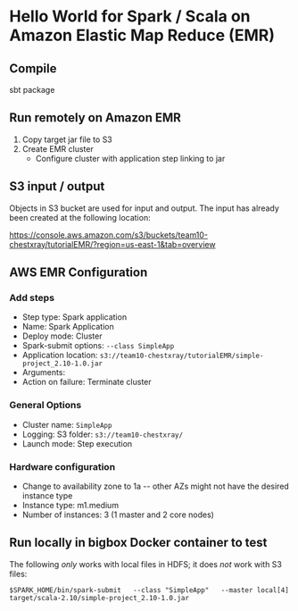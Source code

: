 # Hello World for Spark / Scala on Amazon Elastic Map Reduce (EMR)

## Compile
sbt package


## Run remotely on Amazon EMR
1. Copy target jar file to S3
2. Create EMR cluster
    * Configure cluster with application step linking to jar

## S3 input / output
Objects in S3 bucket are used for input and output. The input has already been created at the following location:

https://console.aws.amazon.com/s3/buckets/team10-chestxray/tutorialEMR/?region=us-east-1&tab=overview


## AWS EMR Configuration

### Add steps
* Step type: Spark application
* Name: Spark Application
* Deploy mode: Cluster
* Spark-submit options: `--class SimpleApp`
* Application location: `s3://team10-chestxray/tutorialEMR/simple-project_2.10-1.0.jar`
* Arguments: <none>
* Action on failure: Terminate cluster

### General Options
* Cluster name: `SimpleApp`
* Logging: S3 folder: `s3://team10-chestxray/`
* Launch mode: Step execution

### Hardware configuration
* Change to availability zone to 1a -- other AZs might not have the desired instance type
* Instance type: m1.medium
* Number of instances: 3 (1 master and 2 core nodes)


## Run locally in bigbox Docker container to test
The following _only_ works with local files in HDFS; it does *not* work with S3 files:

`$SPARK_HOME/bin/spark-submit   --class "SimpleApp"   --master local[4]   target/scala-2.10/simple-project_2.10-1.0.jar`
